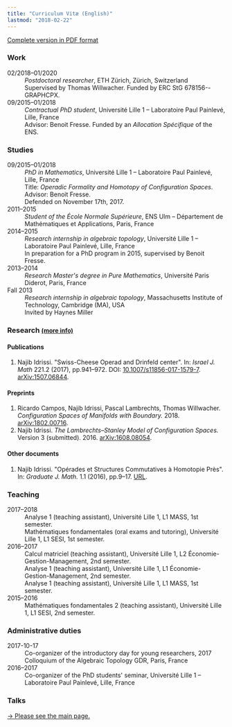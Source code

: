 ```yaml
---
title: "Curriculum Vitæ (English)"
lastmod: "2018-02-22"
---
```


<p class="lead"><a href="/pdf/cv_idrissi_en.pdf"><i class="far fa-file-pdf"></i> Complete version in PDF format</a></p>

### Work

<div class="row">
<dt class="col-lg-2 col-sm-3">02/2018–01/2020</dt>
<dd class="col-lg-10 col-sm-9"><em>Postdoctoral researcher</em>, ETH Zürich, Zürich, Switzerland<br>
Supervised by Thomas Willwacher. Funded by ERC StG 678156--GRAPHCPX.</dd>

<dt class="col-lg-2 col-sm-3">09/2015–01/2018</dt>
<dd class="col-lg-10 col-sm-9"><em>Contractual PhD student</em>, Université Lille 1 – Laboratoire Paul Painlevé, Lille, France<br>
Advisor: Benoit Fresse. Funded by an <em>Allocation Spécifique</em> of the ENS.</dd>
</div>

### Studies

<div class="row">
<dt class="col-lg-2 col-sm-3">09/2015–01/2018</dt>
<dd class="col-lg-10 col-sm-9"><em>PhD in Mathematics</em>, Université Lille 1 – Laboratoire Paul Painlevé, Lille, France<br>
Title: <em>Operadic Formality and Homotopy of Configuration Spaces</em>. Advisor: Benoit Fresse.<br>
Defended on November 17th, 2017.</dd>

<dt class="col-lg-2 col-sm-3">2011–2015</dt>
<dd class="col-lg-10 col-sm-9"><em>Student of the École Normale Supérieure</em>, ENS Ulm – Département de Mathématiques et Applications, Paris, France</dd>

<dt class="col-lg-2 col-sm-3">2014–2015</dt>
<dd class="col-lg-10 col-sm-9"><em>Research internship in algebraic topology</em>, Université Lille 1 – Laboratoire Paul Painlevé, Lille, France<br>
In preparation for a PhD program in 2015, supervised by Benoit Fresse.</dd>

<dt class="col-lg-2 col-sm-3">2013–2014</dt>
<dd class="col-lg-10 col-sm-9"><em>Research Master's degree in Pure Mathematics</em>, Université Paris Diderot, Paris, France</dd>

<dt class="col-lg-2 col-sm-3">Fall 2013</dt>
<dd class="col-lg-10 col-sm-9"><em>Research internship in algebraic topology</em>, Massachusetts Institute of Technology, Cambridge (MA), USA<br>
Invited by Haynes Miller</dd>
</div>

### Research <small>[(more info)](/research/)</small>

#### Publications

1. Najib Idrissi. "Swiss-Cheese Operad and Drinfeld center". In: *Israel J. Math* 221.2 (2017), pp.941–972. DOI: [10.1007/s11856-017-1579-7](https://doi.org/10.1007/s11856-017-1579-7). [arXiv:1507.06844](http://arxiv.org/abs/1507.06844).

#### Preprints

1. Ricardo Campos, Najib Idrissi, Pascal Lambrechts, Thomas Willwacher. *Configuration Spaces of Manifolds with Boundary.* 2018. [arXiv:1802.00716](http://arxiv.org/abs/1802.00716).
2. Najib Idrissi. *The Lambrechts–Stanley Model of Configuration Spaces.* Version 3 (submitted). 2016. [arXiv:1608.08054](http://arxiv.org/abs/1608.08054).

#### Other documents

1. Najib Idrissi. "Opérades et Structures Commutatives à Homotopie Près". In: *Graduate J. Math.* 1.1 (2016), pp.9–17. [URL](http://www.gradmath.org/article/operades-et-structures-commutatives-a-homotopie-pres/).

### Teaching

<div class="row">
<dt class="col-lg-2 col-sm-3">2017–2018</dt>
<dd class="col-lg-10 col-sm-9">Analyse 1 (teaching assistant), Université Lille 1, L1 MASS, 1st semester.</dd>

<dt class="col-lg-2 col-sm-3"></dt>
<dd class="col-lg-10 col-sm-9">Mathématiques fondamentales (oral exams and tutoring), Université Lille 1, L1 SESI, 1st semester.</dd>

<dt class="col-lg-2 col-sm-3">2016–2017</dt>
<dd class="col-lg-10 col-sm-9">Calcul matriciel (teaching assistant), Université Lille 1, L2 Économie-Gestion-Management, 2nd semester.</dd>
<dt class="col-lg-2 col-sm-3"></dt>
<dd class="col-lg-10 col-sm-9">Analyse 1 (teaching assistant), Université Lille 1, L1 Économie-Gestion-Management, 2nd semester.</dd>
<dt class="col-lg-2 col-sm-3"></dt>
<dd class="col-lg-10 col-sm-9">Analyse 1 (teaching assistant), Université Lille 1, L1 MASS, 1st semester.</dd>

<dt class="col-lg-2 col-sm-3">2015–2016</dt>
<dd class="col-lg-10 col-sm-9">Mathématiques fondamentales 2 (teaching assistant), Université Lille 1, L1 SESI, 2nd semester.</dd>
</div>

### Administrative duties

<div class="row">
<dt class="col-lg-2 col-sm-3">2017-10-17</dt>
<dd class="col-lg-10 col-sm-9">Co-organizer of the introductory day for young researchers, 2017 Colloquium of the Algebraic Topology GDR, Paris, France</dd>

<dt class="col-lg-2 col-sm-3">2016–2017</dt>
<dd class="col-lg-10 col-sm-9">Co-organizer of the PhD students' seminar, Université Lille 1 – Laboratoire Paul Painlevé, Lille, France</dd>
</div>

### Talks

[→ Please see the main page.](/talk/)

